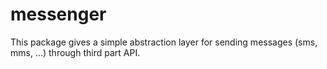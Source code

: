 # messenger
This package gives a simple abstraction layer for sending messages (sms, mms, ...) through third part API.
